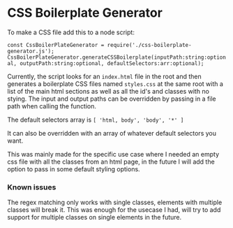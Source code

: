 # CSS Boilerplate Generator #

To make a CSS file add this to a node script:

`const CssBoilerPlateGenerator = require('./css-boilerplate-generator.js');`  
`CssBoilerPlateGenerator.generateCSSBoilerplate(inputPath:string:optional, outputPath:string:optional, defaultSelectors:arr:optional);`

Currently, the script looks for an `index.html` file in the root and then generates a boilerplate CSS files named `styles.css` at the same root with a list of the main html sections as well as all the id's and classes with no stying. The input and output paths can be overridden by passing in a file path when calling the function.

The default selectors array is 
`[
        'html, body',
        'body',
        '*'
    ]`
    
It can also be overridden with an array of whatever default selectors you want. 

This was mainly made for the specific use case where I needed an empty css file with all the classes from an html page, in the future I will add the option to pass in  some default styling options.

### Known issues ###

The regex matching only works with single classes, elements with multiple classes will break it. This was enough for the usecase I had, will try to add support for multiple classes on single elements in the future.
